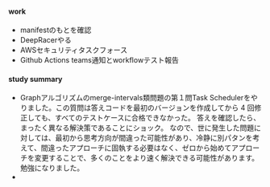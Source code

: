 
#### work
- manifestのもとを確認
- DeepRacerやる
- AWSセキュリティタスクフォース
- Github Actions teams通知とworkflowテスト報告



#### study summary
- Graphアルゴリズムのmerge-intervals類問題の第１問Task Schedulerをやりました。この質問は答えコードを最初のバージョンを作成してから 4 回修正しても、すべてのテストケースに合格できなかった。 答えを確認したら、まったく異なる解決策であることにショック。 なので、世に発生した問題に対しては、最初から思考方向が間違った可能性があり、冷静に別パタンを考えて、間違ったアプローチに固執する必要はなく、ゼロから始めてアプローチを変更することで、多くのことをより速く解決できる可能性があります。勉強になりました。
- 


